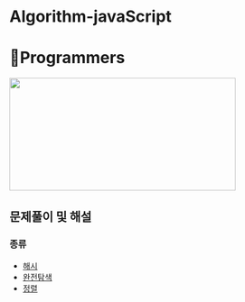 # Algorithm-javaScript
# 🌱Programmers
<img src="https://user-images.githubusercontent.com/91609858/135637730-f3e3eb5a-4a94-46b0-b3fd-4c8a03cdc4d6.png" width="400" height="200">

## 문제풀이 및 해설

### 종류
 - <a href="https://github.com/mrkimjava/Algorithm-javaScript/tree/master/%ED%95%B4%EC%8B%9C">해시</a>
 - <a href="https://github.com/mrkimjava/Algorithm-javaScript/tree/master/%EC%99%84%EC%A0%84%ED%83%90%EC%83%89">완전탐색</a>
 - <a href="https://github.com/mrkimjava/Algorithm-javaScript/tree/master/%EC%A0%95%EB%A0%AC">정렬</a>
